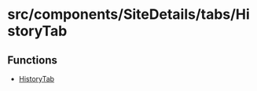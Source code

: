 # src/components/SiteDetails/tabs/HistoryTab

## Functions

- [HistoryTab](functions/HistoryTab.md)
